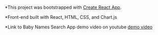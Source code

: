 *This project was bootstrapped with [Create React App](https://github.com/facebook/create-react-app).

*Front-end built with React, HTML, CSS, and Chart.js

*Link to Baby Names Search App demo video on youtube [demo video](https://youtu.be/mfmMYPOMbQY)
